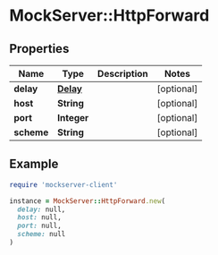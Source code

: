 # MockServer::HttpForward

## Properties

| Name | Type | Description | Notes |
| ---- | ---- | ----------- | ----- |
| **delay** | [**Delay**](Delay.md) |  | [optional] |
| **host** | **String** |  | [optional] |
| **port** | **Integer** |  | [optional] |
| **scheme** | **String** |  | [optional] |

## Example

```ruby
require 'mockserver-client'

instance = MockServer::HttpForward.new(
  delay: null,
  host: null,
  port: null,
  scheme: null
)
```

